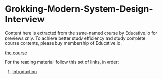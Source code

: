 # Grokking-Modern-System-Design-Interview

Content here is extracted from the same-named course by Educative.io for previews only. To achieve better study efficiency and study complete course contents, please buy membership of Educative.io.

[the course](./system_design_course.jpg)

For the reading material, follow this set of links, in order:
1. [Introduction](./Introduction/)
